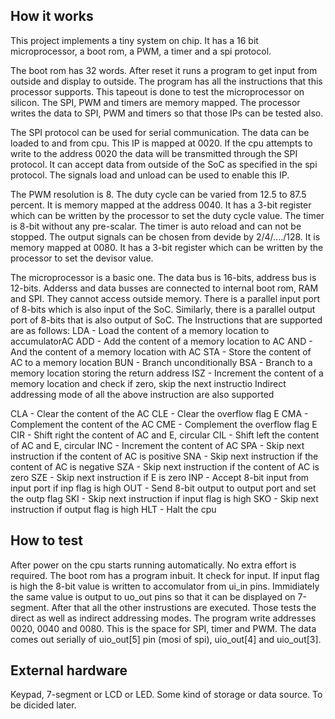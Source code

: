 <!---

This file is used to generate your project datasheet. Please fill in the information below and delete any unused
sections.

You can also include images in this folder and reference them in the markdown. Each image must be less than
512 kb in size, and the combined size of all images must be less than 1 MB.
-->

## How it works

This project implements a tiny system on chip. It has a 16 bit microprocessor, a boot rom, a PWM, a timer and a spi protocol.

The boot rom has 32 words. After reset it runs a program to get input from outside and display to outside. The program has all the instructions that this processor supports. This tapeout is done to test the microprocessor on silicon. The SPI, PWM and timers are memory mapped. The processor writes the data to SPI, PWM and timers so that those IPs can be tested also.

The SPI protocol can be used for serial communication. The data can be loaded to and from cpu. This IP is mapped at 0020. If the cpu attempts to write to the address 0020 the data will be transmitted through the SPI protocol. It can accept data from outside of the SoC as specified in the spi protocol. The signals load and unload can be used to enable this IP.

The PWM resolution is 8. The duty cycle can be varied from 12.5 to 87.5 percent. It is memory mapped at the address 0040. It has a 3-bit register which can be written  by the processor to set the duty cycle value. The timer is 8-bit without any pre-scalar. The timer is auto reload and can not be stopped. The output signals can be chosen from devide by 2/4/..../128. It is memory mapped at 0080. It has a 3-bit register which can be written  by the processor to set the devisor value.

The microprocessor is a basic one. The data bus is 16-bits, address bus is 12-bits. Adderss and data busses are connected to internal boot rom, RAM and SPI. They cannot access outside memory. There is a parallel input port of 8-bits which is also input of the SoC. Similarly, there is a parallel output port of 8-bits that is also output of SoC. The Instructions that are supported are as follows:
LDA - Load the content of a memory location to accumulatorAC
ADD - Add the content of a memory location to AC
AND - And the content of a memory location with AC
STA - Store the content of AC to a memory location
BUN - Branch unconditionally
BSA - Branch to a memory location storing the return address
ISZ - Increment the content of a memory location and check if zero, skip the next instructio
Indirect addressing mode of all the above instruction are also supported

CLA - Clear the content of the AC
CLE - Clear the overflow flag E
CMA - Complement the content of the AC
CME - Complement the overflow flag E
CIR - Shift right the content of AC and E, circular
CIL - Shift left the content of AC and E, circular
INC - Increment the content of AC
SPA - Skip next instruction if the content of AC is positive
SNA - Skip next instruction if the content of AC is negative
SZA - Skip next instruction if the content of AC is zero
SZE - Skip next instruction if E is zero
INP - Accept 8-bit input from input port if inp flag is high
OUT - Send 8-bit output to output port and set the outp flag
SKI - Skip next instruction if input flag is high
SKO - Skip next instruction if output flag is high
HLT - Halt the cpu

## How to test

After power on the cpu starts running automatically. No extra effort is required. The boot rom has a program inbuit. It check for input. If input flag is high the 8-bit value is written to accomulator from ui_in pins. Immidiately the same value is output to uo_out pins so that it can be displayed on 7-segment. After that all the other instrustions are executed. Those tests the direct as well as indirect addressing modes. The program write addresses 0020, 0040 and 0080. This is the space for SPI, timer and PWM. The data comes out serially of uio_out[5] pin (mosi of spi), uio_out[4] and uio_out[3]. 

## External hardware

Keypad, 7-segment or LCD or LED. Some kind of storage or data source. To be dicided later.

